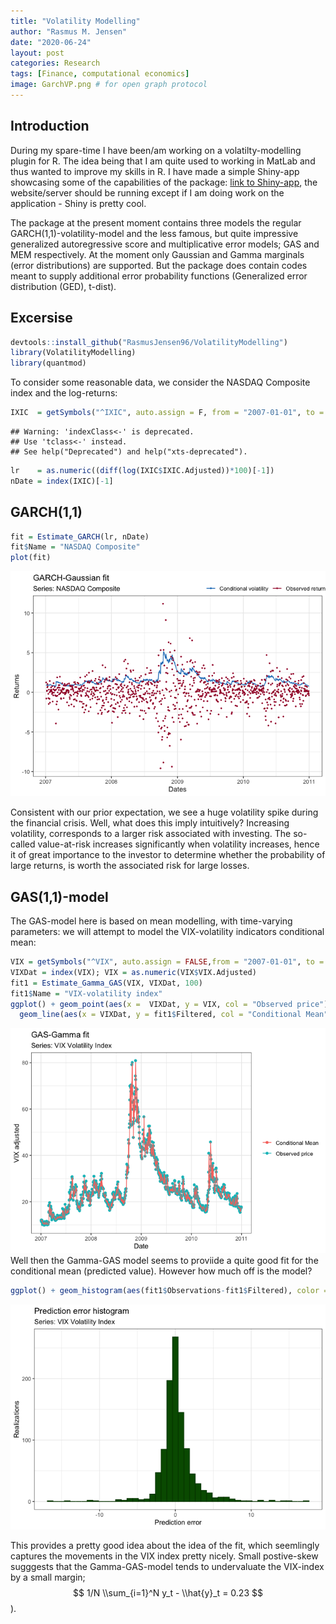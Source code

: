 ```yaml
---
title: "Volatility Modelling"
author: "Rasmus M. Jensen"
date: "2020-06-24"
layout: post
categories: Research
tags: [Finance, computational economics]
image: GarchVP.png # for open graph protocol
---
```


## Introduction

During my spare-time I have been/am working on a volatilty-modelling
plugin for R. The idea being that I am quite used to working in MatLab
and thus wanted to improve my skills in R. I have made a simple
Shiny-app showcasing some of the capabilities of the package:
[link to Shiny-app](https://rasmusjensen96.shinyapps.io/VolatilityModelling/?_ga=2.104123520.102457602.1592830169-1709615181.1592830169), the
website/server should be running except if I am doing work on the
application - Shiny is pretty cool.

The package at the present moment contains three models the regular
GARCH(1,1)-volatility-model and the less famous, but quite impressive
generalized autoregressive score and multiplicative error models; GAS
and MEM respectively. At the moment only Gaussian and Gamma marginals
(error distributions) are supported. But the package does contain codes
meant to supply additional error probability functions (Generalized
error distribution (GED), t-dist).

## Excersise

``` r
devtools::install_github("RasmusJensen96/VolatilityModelling")
library(VolatilityModelling)
library(quantmod)
```

To consider some reasonable data, we consider the NASDAQ Composite index
and the
log-returns:

``` r
IXIC  = getSymbols("^IXIC", auto.assign = F, from = "2007-01-01", to = "2011-01-01")
```

    ## Warning: 'indexClass<-' is deprecated.
    ## Use 'tclass<-' instead.
    ## See help("Deprecated") and help("xts-deprecated").

``` r
lr    = as.numeric((diff(log(IXIC$IXIC.Adjusted))*100)[-1])
nDate = index(IXIC)[-1]
```

## GARCH(1,1)

``` r
fit = Estimate_GARCH(lr, nDate)
fit$Name = "NASDAQ Composite"
plot(fit)
``` 

![](../assets/img/GARCHVM.png)<!-- -->


Consistent with our prior expectation, we see a huge volatility spike
during the financial crisis. Well, what does this imply intuitively?
Increasing volatility, corresponds to a larger risk associated with
investing. The so-called value-at-risk increases significantly when
volatility increases, hence it of great importance to the investor to
determine whether the probability of large returns, is worth the
associated risk for large losses.

## GAS(1,1)-model

The GAS-model here is based on mean modelling, with time-varying
parameters: we will attempt to model the VIX-volatility indicators
conditional
mean:

``` r
VIX = getSymbols("^VIX", auto.assign = FALSE,from = "2007-01-01", to = "2011-01-01")
VIXDat = index(VIX); VIX = as.numeric(VIX$VIX.Adjusted)
fit1 = Estimate_Gamma_GAS(VIX, VIXDat, 100)
fit1$Name = "VIX-volatility index"
ggplot() + geom_point(aes(x =  VIXDat, y = VIX, col = "Observed price")) +
  geom_line(aes(x = VIXDat, y = fit1$Filtered, col = "Conditional Mean")) + labs(x = "Date", title = "GAS-Gamma fit", subtitle = "Series: VIX Volatility Index", y = "VIX adjusted", col = " ") + theme_bw()
```

![](../assets/img/GASVM.png)<!-- -->
Well then the Gamma-GAS model seems to proviide a quite good fit for the
conditional mean (predicted value). However how much off is the
model?

``` r
ggplot() + geom_histogram(aes(fit1$Observations-fit1$Filtered), color = rgb(0,0.25,0), fill = rgb(0,0.35,0), binwidth = 0.75) + labs(x = "Prediction error", y = "Realizations", title = "Prediction error histogram", subtitle = "Series: VIX Volatility Index") + theme_bw()
```

![](../assets/img/HISTVM.png)<!-- -->

This provides a pretty good idea about the idea of the fit, which
seemlingly captures the movements in the VIX index pretty nicely. Small
postive-skew sugggests that the Gamma-GAS-model tends to undervaluate
the VIX-index by a small margin; $$ 1/N \\sum_{i=1}^N y_t - \\hat{y}_t = 0.23 $$).
